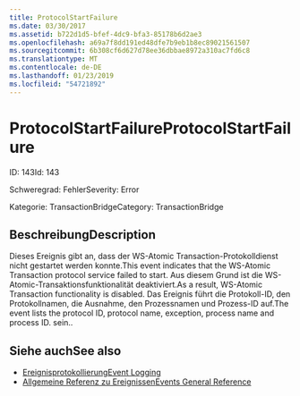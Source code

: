 ```yaml
---
title: ProtocolStartFailure
ms.date: 03/30/2017
ms.assetid: b722d1d5-bfef-4dc9-bfa3-85178b6d2ae3
ms.openlocfilehash: a69a7f8dd191ed48dfe7b9eb1b8ec89021561507
ms.sourcegitcommit: 6b308cf6d627d78ee36dbbae8972a310ac7fd6c8
ms.translationtype: MT
ms.contentlocale: de-DE
ms.lasthandoff: 01/23/2019
ms.locfileid: "54721892"
---
```

# <a name="protocolstartfailure"></a><span data-ttu-id="86069-102">ProtocolStartFailure</span><span class="sxs-lookup"><span data-stu-id="86069-102">ProtocolStartFailure</span></span>
<span data-ttu-id="86069-103">ID: 143</span><span class="sxs-lookup"><span data-stu-id="86069-103">Id: 143</span></span>  
  
 <span data-ttu-id="86069-104">Schweregrad: Fehler</span><span class="sxs-lookup"><span data-stu-id="86069-104">Severity: Error</span></span>  
  
 <span data-ttu-id="86069-105">Kategorie: TransactionBridge</span><span class="sxs-lookup"><span data-stu-id="86069-105">Category: TransactionBridge</span></span>  
  
## <a name="description"></a><span data-ttu-id="86069-106">Beschreibung</span><span class="sxs-lookup"><span data-stu-id="86069-106">Description</span></span>  
 <span data-ttu-id="86069-107">Dieses Ereignis gibt an, dass der WS-Atomic Transaction-Protokolldienst nicht gestartet werden konnte.</span><span class="sxs-lookup"><span data-stu-id="86069-107">This event indicates that the WS-Atomic Transaction protocol service failed to start.</span></span> <span data-ttu-id="86069-108">Aus diesem Grund ist die WS-Atomic-Transaktionsfunktionalität deaktiviert.</span><span class="sxs-lookup"><span data-stu-id="86069-108">As a result, WS-Atomic Transaction functionality is disabled.</span></span> <span data-ttu-id="86069-109">Das Ereignis führt die Protokoll-ID, den Protokollnamen, die Ausnahme, den Prozessnamen und Prozess-ID auf.</span><span class="sxs-lookup"><span data-stu-id="86069-109">The event lists the protocol ID, protocol name, exception, process name and process ID.</span></span> <span data-ttu-id="86069-110">sein.</span><span class="sxs-lookup"><span data-stu-id="86069-110">.</span></span>  
  
## <a name="see-also"></a><span data-ttu-id="86069-111">Siehe auch</span><span class="sxs-lookup"><span data-stu-id="86069-111">See also</span></span>
- [<span data-ttu-id="86069-112">Ereignisprotokollierung</span><span class="sxs-lookup"><span data-stu-id="86069-112">Event Logging</span></span>](../../../../../docs/framework/wcf/diagnostics/event-logging/index.md)
- [<span data-ttu-id="86069-113">Allgemeine Referenz zu Ereignissen</span><span class="sxs-lookup"><span data-stu-id="86069-113">Events General Reference</span></span>](../../../../../docs/framework/wcf/diagnostics/event-logging/events-general-reference.md)
